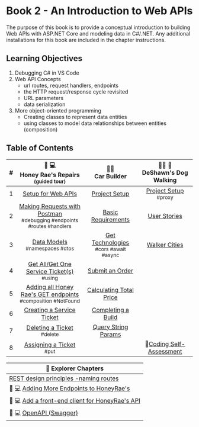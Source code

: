 # Book 2 - An Introduction to Web APIs
The purpose of this book is to provide a conceptual introduction to building Web APIs with ASP.NET Core and modeling data in C#/.NET. Any additional installations for this book are included in the chapter instructions.

## Learning Objectives
1. Debugging C# in VS Code
1. Web API Concepts
    <ul>
        <li>url routes, request handlers, endpoints</li>
        <li>the HTTP request/response cycle revisited</li>
        <li>URL parameters</li>
        <li>data serialization</li>
    </ul>
1. More object-oriented programming
    <ul>
        <li>Creating classes to represent data entities</li>
        <li>using classes to model data relationships between entities (composition)</li>
    </ul>

## Table of Contents

|#|🍯 💻<br>  Honey Rae's Repairs<br> <sub>(guided tour)</sub> |🚙🚗 <br>Car Builder |🐕‍🦺 🐩<br> DeShawn's Dog Walking |
|:-:|:-:|:-:|:-:|
|1|[Setup for Web APIs](./chapters/web-api-setup.md)|[Project Setup](./chapters/car-builder-setup.md)|[Project Setup](./chapters/deshawns-setup.md)<br><sub style="font-size: 0.85rem;">#proxy</sub>|
|2|[Making Requests with Postman](./chapters/testing-web-api.md)  <br><sub style="font-size: 0.85rem;">#debugging #endpoints #routes #handlers</sub>|[Basic Requirements](./chapters/car-builder-basic-endpoints.md)|[User Stories](./chapters/deshawns-user-stories.md)|
|3|[Data Models](./chapters/defining-types-honey-raes.md) <br><sub style="font-size: 0.85rem;">#namespaces #dtos</sub>|[Get Technologies](./chapters/car-builder-client-requests-cors.md)<br><sub style="font-size: 0.85rem;">#cors #await #async</sub>|[Walker Cities](./chapters/deshawns-many-to-many.md)| 
|4|[Get All/Get One Service Ticket(s)](./chapters/honey-raes-get-tickets.md) <br><sub style="font-size: 0.85rem;">#using</sub>|[Submit an Order](./chapters/car-builder-submit-order.md)||
|5|[Adding all Honey Rae's GET endpoints](./chapters/honey-raes-get-emps-cust.md)<br><sub style="font-size: 0.85rem;">#composition #NotFound</sub>|[Calculating Total Price](./chapters/car-builder-related-data.md)||
|6| [Creating a Service Ticket](./chapters/honey-raes-create.md) |[Completing a Build](./chapters/car-builder-complete-build.md)||
|7| [Deleting a Ticket](./chapters/honey-raes-delete.md) <br><sub style="font-size: 0.85rem;">#delete</sub>|[Query String Params](./chapters/car-builder-query-string.md)|
|8| [Assigning a Ticket](./chapters/honey-rae-put.md) <br><sub style="font-size: 0.85rem;">#put</sub>||:potato:[Coding Self-Assessment](./chapters/coding-self-assessment.md)|

|:compass: Explorer Chapters|
|--|
|[REST design principles -naming routes](./chapters/rest-concepts.md)|
|🍯 💻 [Adding More Endpoints to HoneyRae's](./chapters/honey-rae-more-endpoints.md)|
|🍯 💻 [Add a front-end client for HoneyRae's API](./chapters/honey-rae-client.md)|
|🍯 💻 [OpenAPI (Swagger)](./chapters/honey-rae-open-api.md)|